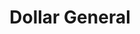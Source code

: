 ---
title: "Dollar General"
url: /spartanburg/dollar-general-country-club-road/
shop: variety store
---